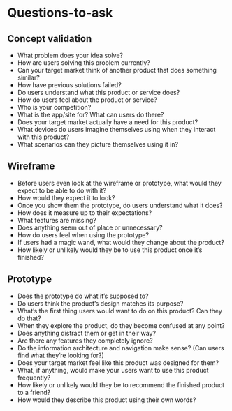 # Questions-to-ask

## Concept validation

- What problem does your idea solve?
- How are users solving this problem currently?
- Can your target market think of another product that does something similar?
- How have previous solutions failed?
- Do users understand what this product or service does?
- How do users feel about the product or service?
- Who is your competition?
- What is the app/site for? What can users do there?
- Does your target market actually have a need for this product?
- What devices do users imagine themselves using when they interact with this product?
- What scenarios can they picture themselves using it in?

## Wireframe

- Before users even look at the wireframe or prototype, what would they expect to be able to do with it?
- How would they expect it to look?
- Once you show them the prototype, do users understand what it does?
- How does it measure up to their expectations?
- What features are missing?
- Does anything seem out of place or unnecessary?
- How do users feel when using the prototype?
- If users had a magic wand, what would they change about the product?
- How likely or unlikely would they be to use this product once it’s finished?

## Prototype

- Does the prototype do what it’s supposed to?
- Do users think the product’s design matches its purpose?
- What’s the first thing users would want to do on this product? Can they do that?
- When they explore the product, do they become confused at any point?
- Does anything distract them or get in their way?
- Are there any features they completely ignore?
- Do the information architecture and navigation make sense? (Can users find what they’re looking for?)
- Does your target market feel like this product was designed for them?
- What, if anything, would make your users want to use this product frequently?
- How likely or unlikely would they be to recommend the finished product to a friend?
- How would they describe this product using their own words?

